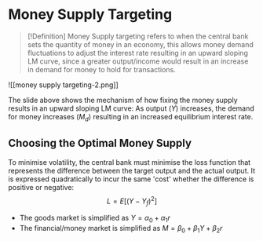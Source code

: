 # Money Supply Targeting

>[!Definition]
>Money Supply targeting refers to when the central bank sets the quantity of money in an economy, this allows money demand fluctuations to adjust the interest rate resulting in an upward sloping LM curve, since a greater output/income would result in an increase in demand for money to hold for transactions. 

![[money supply targeting-2.png]]

The slide above shows the mechanism of how fixing the money supply results in an upward sloping LM curve: As output $(Y)$ increases, the demand for money increases $(M_{d})$ resulting in an increased equilibrium interest rate.

## Choosing the Optimal Money Supply
To minimise volatility, the central bank must minimise the loss function that represents the difference between the target output and the actual output. It is expressed quadratically to incur the same 'cost' whether the difference is positive or negative:
$$L=E\left[(Y-Y_{f})^{2}\right]$$
- The goods market is simplified as $Y=\alpha_{0} + \alpha_{1}r$ 
- The financial/money market is simplified as $M=\beta_{0}+\beta_{1}Y+\beta_{2}r$ 


